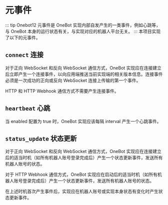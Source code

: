 # 元事件
::: tip Onebot12
元事件是 OneBot 实现内部自发产生的一类事件，例如心跳等，与 OneBot 本身的运行状态有关，与实现对应的机器人平台无关。
:::
本项目实现了以下的元事件。
## `connect` 连接
对于正向 WebSocket 和反向 WebSocket 通信方式，OneBot 实现应在连接建立后立即产生一个连接事件，以向应用端推送当前实现端的相关版本信息。连接事件必须是一次成功的正向或反向 WebSocket 连接上传输的第一个事件。

HTTP 和 HTTP Webhook 通信方式不需要产生连接事件。
## `heartbeat` 心跳
当 enabled 配置为 true 时，OneBot 实现应该每隔 interval 产生一个心跳事件。
## `status_update` 状态更新
对于正向 WebSocket 和反向 WebSocket 通信方式，OneBot 实现应在连接建立后的适当时机（如所有机器人账号登录完成后）产生一个状态更新事件，发送所有机器人账号的状态。

对于 HTTP Webhook 通信方式，OneBot 实现应在启动后的适当时机（如所有机器人账号登录完成后）产生一个状态更新事件，发送所有机器人账号的状态。

在上述时机首次产生事件后，实现应在机器人账号或实现本身状态有变化时产生状态更新事件。
